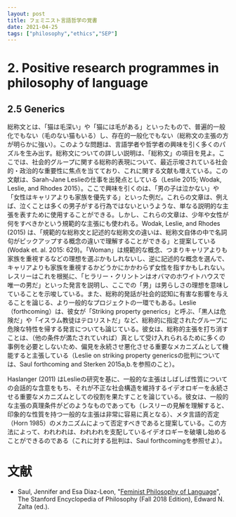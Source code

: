 ```yaml
---
layout: post
title: フェミニスト言語哲学の覚書
date: 2021-04-25
tags: ["philosophy","ethics","SEP"]
---
```


# 2. Positive research programmes in philosophy of language
## 2.5 Generics
総称文とは、「猫は毛深い」や「猫には毛がある」といったもので、普遍的一般化でもない（毛のない猫もいる）し、存在的一般化でもない（総称文の主張の方が明らかに強い）。このような問題は、言語学者や哲学者の興味を引く多くのパズルを生み出す。総称文についての詳しい説明は、「総称文」の項目を見よ。ここでは、社会的グループに関する総称的表現について、最近示唆されている社会的・政治的な重要性に焦点を当てており、これに関する文献も増えている。この文献は、Sarah-Jane Leslieの仕事を出発点としている（Leslie 2015; Wodak, Leslie, and Rhodes 2015）。ここで興味を引くのは、「男の子は泣かない」や「女性はキャリアよりも家族を優先する」といった例だ。これらの文章は、例えば、泣くことは多くの男子がする行為ではないというような、単なる説明的な主張を表すために使用することができる。しかし、これらの文章は、少年や女性が何をすべきかという規範的な主張にも使われる。Wodak, Leslie, and Rhodes (2015) は、「規範的な総称文と記述的な総称文の違いは、総称文自体の中で名詞句がピックアップする概念の違いで理解することができる」と提案している (Wodak et. al. 2015: 629)。「Woman」は規範的な概念、つまりキャリアよりも家族を重視するなどの理想を選ぶかもしれないし、逆に記述的な概念を選んで、キャリアよりも家族を重視するかどうかにかかわらず女性を指すかもしれない。レスリーはこれを根拠に、「ヒラリー・クリントンはオバマのホワイトハウスで唯一の男だ」といった発言を説明し、ここでの「男」は男らしさの理想を意味していることを示唆している。また、総称的発話が社会的認知に有害な影響を与えることを論じる、より一般的なプロジェクトの一環でもある。Leslie（forthcoming）は、彼女が「Striking property generics」と呼ぶ、「黒人は危険だ」や「イスラム教徒はテロリストだ」など、総称的に指定されたグループに危険な特性を帰する発言についても論じている。彼女は、総称的主張を打ち消すことは、（他の条件が満たされていれば）真として受け入れられるために多くの事例を必要としないため、偏見を永続させ悪化させる重要なメカニズムとして機能すると主張している（Leslie on striking property genericsの批判については、Saul forthcoming and Sterken 2015a,b.を参照のこと）。

Haslanger (2011) はLeslieの研究を基に、一般的な主張はしばしば性質についての会話的な含意をもち、それが不正な社会構造を維持するイデオロギーを永続させる重要なメカニズムとしての役割を果たすことを論じている。彼女は、一般的な主張の真理条件がどのようなものであっても（レスリーの見解を理解すると、印象的な性質を持つ一般的な主張は非常に容易に真となる）、メタ言語的否定（Horn 1985）のメカニズムによって否定すべきであると提案している。この方法によって、われわれは、われわれを支配しているイデオロギーを破壊し始めることができるのである（これに対する批判は、Saul forthcomingを参照せよ）。


# 文献
- Saul, Jennifer and Esa Diaz-Leon, "[Feminist Philosophy of Language](https://plato.stanford.edu/archives/fall2018/entries/feminism-language/)", The Stanford Encyclopedia of Philosophy (Fall 2018 Edition), Edward N. Zalta (ed.).
